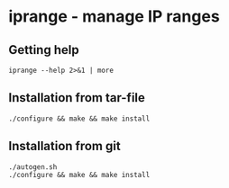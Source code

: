 iprange - manage IP ranges
==========================

Getting help
------------

~~~~
iprange --help 2>&1 | more
~~~~

Installation from tar-file
--------------------------

~~~~
./configure && make && make install
~~~~


Installation from git
---------------------


~~~~
./autogen.sh
./configure && make && make install
~~~~
